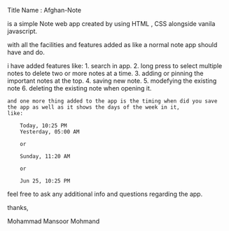 Title Name : Afghan-Note

is a simple Note web app created by using HTML , CSS alongside vanila javascript.

with all the facilities and features added as like a normal note app should have and do.

i have added features like:
    1. search in app.
    2. long press to select multiple notes to delete two or more notes at a time.
    3. adding or pinning the important notes at the top. 
    4. saving new note.
    5. modefying the existing note 
    6. deleting the existing note when opening it.

    and one more thing added to the app is the timing when did you save the app as well as it shows the days of the week in it,
    like:

        Today, 10:25 PM
        Yesterday, 05:00 AM
        
        or
        
        Sunday, 11:20 AM
        
        or

        Jun 25, 10:25 PM


feel free to ask any additional info and questions regarding the app.

thanks,

Mohammad Mansoor Mohmand